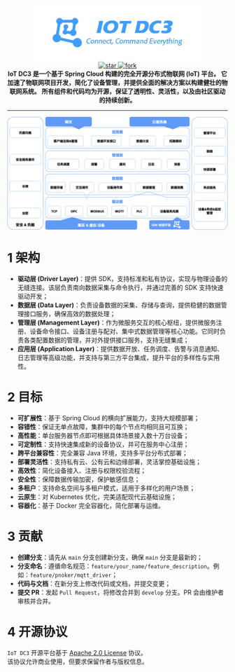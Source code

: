 <p align="center">
	<img src="dc3/images/logo-blue.png" width="400" alt="IoT DC3 Logo">
<br>
<a href='https://gitee.com/pnoker/iot-dc3/stargazers'>
    <img src='https://gitee.com/pnoker/iot-dc3/badge/star.svg?theme=gvp' alt='star'/>
</a>
<a href='https://gitee.com/pnoker/iot-dc3/members'>
    <img src='https://gitee.com/pnoker/iot-dc3/badge/fork.svg?theme=gvp' alt='fork'/>
</a>
<br>
<strong>
IoT DC3 是一个基于 Spring Cloud 构建的完全开源分布式物联网 (IoT) 平台。  
它加速了物联网项目开发，简化了设备管理，并提供全面的解决方案以构建健壮的物联网系统。  
所有组件和代码均为开源，保证了透明性、灵活性，以及由社区驱动的持续创新。  
</strong>
</p>

---

![iot-dc3-architecture](dc3/images/architecture-cn.png)

# 1 架构

- **驱动层 (Driver Layer)**：提供 SDK，支持标准和私有协议，实现与物理设备的无缝连接。该层负责南向数据采集与命令执行，并通过完善的 SDK 支持快速驱动开发；
- **数据层 (Data Layer)**：负责设备数据的采集、存储与查询，提供稳健的数据管理接口服务，确保高效的数据处理；
- **管理层 (Management Layer)**：作为微服务交互的核心枢纽，提供微服务注册、设备命令接口、设备注册与配对、集中式数据管理等核心功能。它同时负责各类配置数据的管理，并对外提供接口服务，支持无缝集成；
- **应用层 (Application Layer)**：提供数据开放、任务调度、告警与消息通知、日志管理等高级功能，并支持与第三方平台集成，提升平台的多样性与实用性。

# 2 目标

- **可扩展性**：基于 Spring Cloud 的横向扩展能力，支持大规模部署；
- **容错性**：保证无单点故障，集群中的每个节点均相同且可互换；
- **高性能**：单台服务器节点即可根据具体场景接入数十万台设备；
- **可定制性**：支持快速集成新的设备协议，并可在服务中心注册；
- **跨平台兼容性**：完全兼容 Java 环境，支持多平台分布式部署；
- **部署灵活性**：支持私有云、公有云和边缘部署，灵活掌控基础设施；
- **高效性**：简化设备接入、注册与权限校验流程；
- **安全性**：保障数据传输加密，保护敏感信息；
- **多租户**：支持命名空间与多租户模式，适用于多样化的用户场景；
- **云原生**：对 Kubernetes 优化，完美适配现代云基础设施；
- **容器化**：基于 Docker 完全容器化，简化部署与运维。

# 3 贡献

- **创建分支**：请先从 `main` 分支创建新分支，确保 `main` 分支是最新的；
- **分支命名**：遵循命名规范：`feature/your_name/feature_description`。例如：`feature/pnoker/mqtt_driver`；
- **代码与文档**：在新分支上修改代码或文档，并提交变更；
- **提交 PR**：发起 `Pull Request`，将修改合并到 `develop` 分支。PR 会由维护者审核并合并。

# 4 开源协议

`IoT DC3` 开源平台基于 [Apache 2.0 License](./LICENSE) 协议。  
该协议允许商业使用，但要求保留作者与版权信息。  
